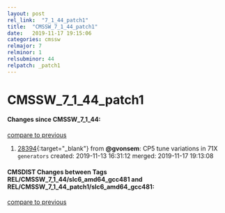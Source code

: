 ```yaml
---
layout: post
rel_link:  "7_1_44_patch1"
title:  "CMSSW_7_1_44_patch1"
date:   2019-11-17 19:15:06
categories: cmssw
relmajor: 7
relminor: 1
relsubminor: 44
relpatch: _patch1
---
```


# CMSSW_7_1_44_patch1
#### Changes since CMSSW_7_1_44:
[compare to previous](https://github.com/cms-sw/cmssw/compare/CMSSW_7_1_44...CMSSW_7_1_44_patch1)



1. [28394](http://github.com/cms-sw/cmssw/pull/28394){:target="_blank"}  from **@gvonsem**: CP5 tune variations in 71X `generators`  created: 2019-11-13 16:31:12 merged: 2019-11-17 19:13:08



#### CMSDIST Changes between Tags REL/CMSSW_7_1_44/slc6_amd64_gcc481 and REL/CMSSW_7_1_44_patch1/slc6_amd64_gcc481:
[compare to previous](https://github.com/cms-sw/cmsdist/compare/REL/CMSSW_7_1_44/slc6_amd64_gcc481...REL/CMSSW_7_1_44_patch1/slc6_amd64_gcc481)


